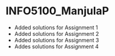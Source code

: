 # INFO5100_ManjulaP
* Added solutions for Assignment 1
* Added solutions for Assignment 2
* Added solutions for Assignment 3
* Addes solutions for Assignment 4
